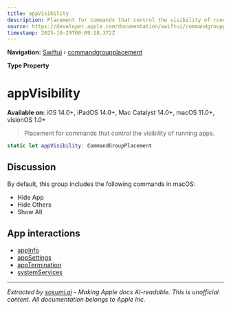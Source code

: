 ```yaml
---
title: appVisibility
description: Placement for commands that control the visibility of running apps.
source: https://developer.apple.com/documentation/swiftui/commandgroupplacement/appvisibility
timestamp: 2025-10-29T00:09:28.372Z
---
```


**Navigation:** [Swiftui](/documentation/swiftui) › [commandgroupplacement](/documentation/swiftui/commandgroupplacement)

**Type Property**

# appVisibility

**Available on:** iOS 14.0+, iPadOS 14.0+, Mac Catalyst 14.0+, macOS 11.0+, visionOS 1.0+

> Placement for commands that control the visibility of running apps.

```swift
static let appVisibility: CommandGroupPlacement
```

## Discussion

By default, this group includes the following commands in macOS:

- Hide App
- Hide Others
- Show All

## App interactions

- [appInfo](/documentation/swiftui/commandgroupplacement/appinfo)
- [appSettings](/documentation/swiftui/commandgroupplacement/appsettings)
- [appTermination](/documentation/swiftui/commandgroupplacement/apptermination)
- [systemServices](/documentation/swiftui/commandgroupplacement/systemservices)

---

*Extracted by [sosumi.ai](https://sosumi.ai) - Making Apple docs AI-readable.*
*This is unofficial content. All documentation belongs to Apple Inc.*
